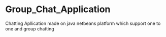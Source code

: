 # Group_Chat_Application
Chatting Apllication made on java netbeans platform which support one to one and group chatting
